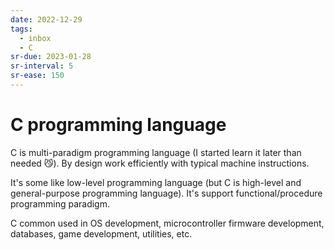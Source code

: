 ```yaml
---
date: 2022-12-29
tags:
  - inbox
  - C
sr-due: 2023-01-28
sr-interval: 5
sr-ease: 150
---
```


# C programming language

C is multi-paradigm programming language (I started learn it later than needed
😼). By design work efficiently with typical machine instructions.

It\'s some like low-level programming language (but C is high-level and
general-purpose programming language). It's support functional/procedure
programming paradigm.

C common used in OS development, microcontroller firmware development,
databases, game development, utilities, etc.

